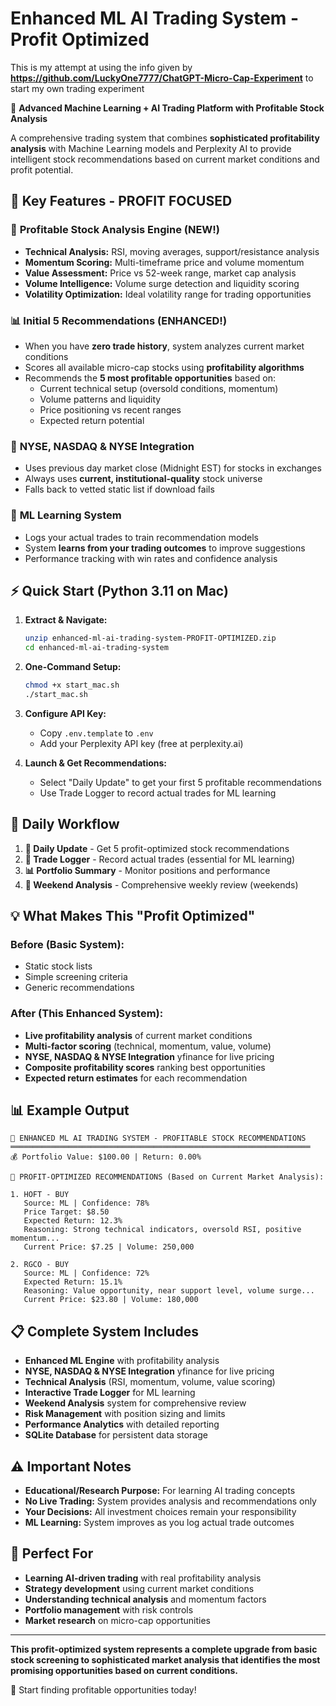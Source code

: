 # Enhanced ML AI Trading System - Profit Optimized

This is my attempt at using the info given by **https://github.com/LuckyOne7777/ChatGPT-Micro-Cap-Experiment** to start my own trading experiment

🚀 **Advanced Machine Learning + AI Trading Platform with Profitable Stock Analysis**

A comprehensive trading system that combines **sophisticated profitability analysis** with Machine Learning models and Perplexity AI to provide intelligent stock recommendations based on current market conditions and profit potential.

## 🎯 Key Features - PROFIT FOCUSED

### 🧠 **Profitable Stock Analysis Engine** (NEW!)
- **Technical Analysis:** RSI, moving averages, support/resistance analysis
- **Momentum Scoring:** Multi-timeframe price and volume momentum  
- **Value Assessment:** Price vs 52-week range, market cap analysis
- **Volume Intelligence:** Volume surge detection and liquidity scoring
- **Volatility Optimization:** Ideal volatility range for trading opportunities

### 📊 **Initial 5 Recommendations** (ENHANCED!)
- When you have **zero trade history**, system analyzes current market conditions
- Scores all available micro-cap stocks using **profitability algorithms**
- Recommends the **5 most profitable opportunities** based on:
  - Current technical setup (oversold conditions, momentum)
  - Volume patterns and liquidity
  - Price positioning vs recent ranges
  - Expected return potential

### 🔄 **NYSE, NASDAQ & NYSE Integration**
- Uses previous day market close (Midnight EST) for stocks in exchanges
- Always uses **current, institutional-quality** stock universe
- Falls back to vetted static list if download fails

### 📝 **ML Learning System**
- Logs your actual trades to train recommendation models
- System **learns from your trading outcomes** to improve suggestions
- Performance tracking with win rates and confidence analysis

## ⚡ Quick Start (Python 3.11 on Mac)

1. **Extract & Navigate:**
   ```bash
   unzip enhanced-ml-ai-trading-system-PROFIT-OPTIMIZED.zip
   cd enhanced-ml-ai-trading-system
   ```

2. **One-Command Setup:**
   ```bash
   chmod +x start_mac.sh
   ./start_mac.sh
   ```

3. **Configure API Key:**
   - Copy `.env.template` to `.env`
   - Add your Perplexity API key (free at perplexity.ai)

4. **Launch & Get Recommendations:**
   - Select "Daily Update" to get your first 5 profitable recommendations
   - Use Trade Logger to record actual trades for ML learning

## 🎯 Daily Workflow

1. **🚀 Daily Update** - Get 5 profit-optimized stock recommendations
2. **📝 Trade Logger** - Record actual trades (essential for ML learning)
3. **📊 Portfolio Summary** - Monitor positions and performance
4. **📅 Weekend Analysis** - Comprehensive weekly review (weekends)

## 💡 What Makes This "Profit Optimized"

### Before (Basic System):
- Static stock lists
- Simple screening criteria
- Generic recommendations

### After (This Enhanced System):
- **Live profitability analysis** of current market conditions
- **Multi-factor scoring** (technical, momentum, value, volume)
- **NYSE, NASDAQ & NYSE Integration** yfinance for live pricing
- **Composite profitability scores** ranking best opportunities
- **Expected return estimates** for each recommendation

## 📊 Example Output

```
🚀 ENHANCED ML AI TRADING SYSTEM - PROFITABLE STOCK RECOMMENDATIONS
═══════════════════════════════════════════════════════════════════
💰 Portfolio Value: $100.00 | Return: 0.00%

🎯 PROFIT-OPTIMIZED RECOMMENDATIONS (Based on Current Market Analysis):

1. HOFT - BUY
   Source: ML | Confidence: 78%
   Price Target: $8.50
   Expected Return: 12.3%
   Reasoning: Strong technical indicators, oversold RSI, positive momentum...
   Current Price: $7.25 | Volume: 250,000

2. RGCO - BUY  
   Source: ML | Confidence: 72%
   Expected Return: 15.1%
   Reasoning: Value opportunity, near support level, volume surge...
   Current Price: $23.80 | Volume: 180,000
```

## 📋 Complete System Includes

- **Enhanced ML Engine** with profitability analysis
- **NYSE, NASDAQ & NYSE Integration** yfinance for live pricing 
- **Technical Analysis** (RSI, momentum, volume, value scoring)
- **Interactive Trade Logger** for ML learning
- **Weekend Analysis** system for comprehensive review
- **Risk Management** with position sizing and limits
- **Performance Analytics** with detailed reporting
- **SQLite Database** for persistent data storage

## ⚠️ Important Notes

- **Educational/Research Purpose:** For learning AI trading concepts
- **No Live Trading:** System provides analysis and recommendations only
- **Your Decisions:** All investment choices remain your responsibility
- **ML Learning:** System improves as you log actual trade outcomes

## 🎯 Perfect For

- **Learning AI-driven trading** with real profitability analysis
- **Strategy development** using current market conditions  
- **Understanding technical analysis** and momentum factors
- **Portfolio management** with risk controls
- **Market research** on micro-cap opportunities

---

**This profit-optimized system represents a complete upgrade from basic stock screening to sophisticated market analysis that identifies the most promising opportunities based on current conditions.**

🚀 Start finding profitable opportunities today!
